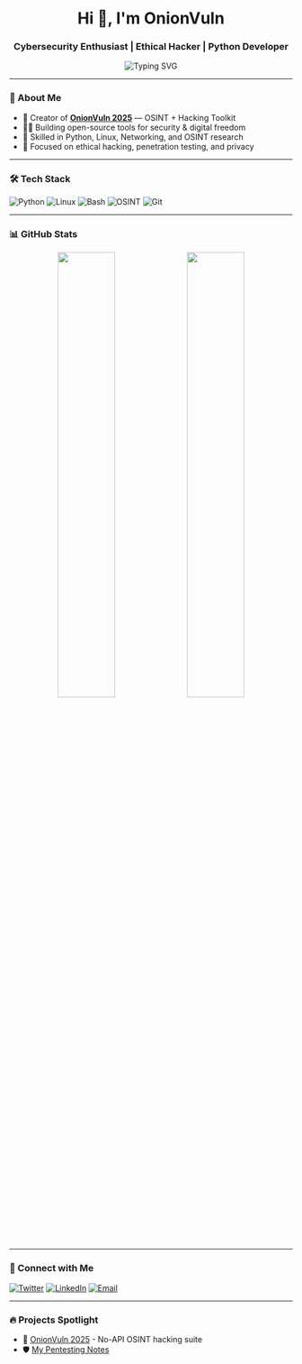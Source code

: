 <h1 align="center">Hi 👋, I'm OnionVuln</h1>
<h3 align="center">Cybersecurity Enthusiast | Ethical Hacker | Python Developer</h3>

<p align="center">
  <img src="https://readme-typing-svg.herokuapp.com?font=Fira+Code&size=24&duration=2000&color=F75757&center=true&vCenter=true&width=500&lines=Ethical+Hacking+is+my+Passion;Python+is+my+Weapon;Cybersecurity+is+my+Mission!" alt="Typing SVG" />
</p>

---

### 🧠 About Me

- 🔐 Creator of **[OnionVuln 2025](https://github.com/onionvuln/SafeSocial)** — OSINT + Hacking Toolkit
- 👨‍💻 Building open-source tools for security & digital freedom
- 🧰 Skilled in Python, Linux, Networking, and OSINT research
- 🧅 Focused on ethical hacking, penetration testing, and privacy

---

### 🛠️ Tech Stack

![Python](https://img.shields.io/badge/-Python-333333?style=flat&logo=python)
![Linux](https://img.shields.io/badge/-Linux-333333?style=flat&logo=linux)
![Bash](https://img.shields.io/badge/-Bash-333333?style=flat&logo=gnu-bash)
![OSINT](https://img.shields.io/badge/-OSINT-333333?style=flat&logo=simple-icons)
![Git](https://img.shields.io/badge/-Git-333333?style=flat&logo=git)

---

### 📊 GitHub Stats

<p align="center">
  <img src="https://github-readme-stats.vercel.app/api?username=YOUR_USERNAME&show_icons=true&theme=radical" width="45%" />
  <img src="https://github-readme-streak-stats.herokuapp.com/?user=YOUR_USERNAME&theme=radical" width="45%" />
</p>

---

### 🔗 Connect with Me

[![Twitter](https://img.shields.io/badge/-Twitter-blue?style=flat-square&logo=twitter&logoColor=white)](https://twitter.com/YOUR_HANDLE)
[![LinkedIn](https://img.shields.io/badge/-LinkedIn-blue?style=flat-square&logo=linkedin)](https://linkedin.com/in/YOUR_LINK)
[![Email](https://img.shields.io/badge/-Email-red?style=flat-square&logo=gmail&logoColor=white)](mailto:youremail@example.com)

---

### 🔥 Projects Spotlight

- 🧅 [OnionVuln 2025](https://github.com/onionvuln/SafeSocial) - No-API OSINT hacking suite
- 🛡️ [My Pentesting Notes](https://github.com/onionvuln)
